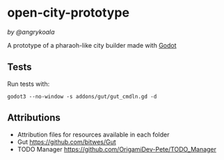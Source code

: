 # open-city-prototype
_by @angrykoala_    

A prototype of a pharaoh-like city builder made with [Godot](https://godotengine.org/)

## Tests

Run tests with:
```
godot3 --no-window -s addons/gut/gut_cmdln.gd -d
```


## Attributions
* Attribution files for resources available in each folder
* Gut <https://github.com/bitwes/Gut>
* TODO Manager <https://github.com/OrigamiDev-Pete/TODO_Manager>
